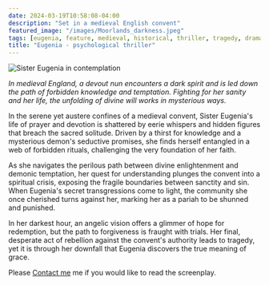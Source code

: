 ```yaml
---
date: 2024-03-19T10:58:08-04:00
description: "Set in a medieval English convent"
featured_image: "/images/Moorlands_darkness.jpeg" 
tags: [eugenia, feature, medieval, historical, thriller, tragedy, drama]
title: "Eugenia - psychological thriller"
---
```


![Sister Eugenia in contemplation](/images/Eugenia_contemplation.jpg)

_In medieval England, a devout nun encounters a dark spirit and is led down the path of forbidden knowledge and temptation. Fighting for her sanity and her life, the unfolding of divine will works in mysterious ways._

In the serene yet austere confines of a medieval convent, Sister Eugenia's life of prayer and devotion is shattered by eerie whispers and hidden figures that breach the sacred solitude. Driven by a thirst for knowledge and a mysterious demon's seductive promises, she finds herself entangled in a web of forbidden rituals, challenging the very foundation of her faith. 

As she navigates the perilous path between divine enlightenment and demonic temptation, her quest for understanding plunges the convent into a spiritual crisis, exposing the fragile boundaries between sanctity and sin. When Eugenia's secret transgressions come to light, the community she once cherished turns against her, marking her as a pariah to be shunned and punished. 

In her darkest hour, an angelic vision offers a glimmer of hope for redemption, but the path to forgiveness is fraught with trials. Her final, desperate act of rebellion against the convent's authority leads to tragedy, yet it is through her downfall that Eugenia discovers the true meaning of grace.

Please [Contact me](https://www.charliebury.com/contact) me if you would like to read the screenplay.